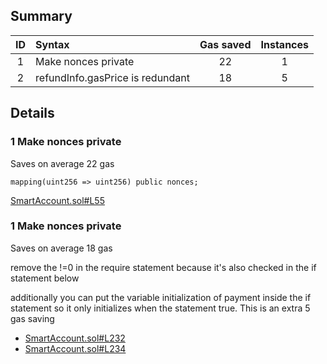 ## Summary
|ID     | Syntax      |  Gas saved| Instances |
|:----: | :---           |              :----:    |  :----:         |
|1       | Make nonces private|   22   | 1 |
| 2      | refundInfo.gasPrice is redundant| 18| 5 |

## Details
### 1 Make nonces private
Saves on average 22 gas

`mapping(uint256 => uint256) public nonces;`

[SmartAccount.sol#L55](https://github.com/code-423n4/2023-01-biconomy/blob/main/scw-contracts/contracts/smart-contract-wallet/SmartAccount.sol#L55)

### 1 Make nonces private
Saves on average 18 gas

remove the !=0 in the require statement because it's also checked in the if statement below

additionally you can put the variable initialization of payment inside the if statement so it only initializes when the statement true. This is an extra 5 gas saving

- [SmartAccount.sol#L232](https://github.com/code-423n4/2023-01-biconomy/blob/main/scw-contracts/contracts/smart-contract-wallet/SmartAccount.sol#L232)
- [SmartAccount.sol#L234](https://github.com/code-423n4/2023-01-biconomy/blob/main/scw-contracts/contracts/smart-contract-wallet/SmartAccount.sol#L234)